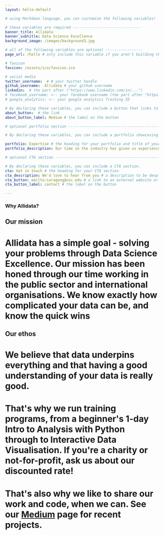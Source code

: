 ```yaml
---
layout: hello-default

# using Markdown language, you can customize the following variables!

# these variables are required -------------------------------
banner_title: Allidata
banner_subtitle: Data Science Excellence
background_image: /images/background3.jpg

# all of the following variables are optional -----------------
page_url: /hello # only include this variable if you aren't building the page to your primary domain 

# favicon
favicon: /assets/ico/favicon.ico

# social media
twitter_username:  # # your twitter handle
github_username:  Allidata # your github username
linkedin:  # the part after ("https://www.linkedin.com/in/...")
# facebook_username: <-- your facebook username (the part after "https://www.facebook.com/...")
# google_analytics: <-- your google analytics Tracking ID

# By declaring these variables, you can include a button that links to an external website or to media.
about_button:  # the link
about_button_label: Medium # the label on the button

# optional portfolio section ------------------------------------------

# By declaring these variables, you can include a portfolio showcasing your work and organize your portfolio's items into a custom layout, all without adding any CSS. In addition, you must 1) create an HTML file in the_includes folder for each project with the text you'd like to display, and 2) create a YAML file in the _data folder describing the order in which each project should be shown and categorized. See `/includes/example.html` and `/_data/work.yml` for examples.

portfolio: Expertise # the heading for your portfolio and title of your YAML file
portfolio_description: Our time in the industry has given us experience across the data realm - here are some of our highlights. # a description to be desplayed below the heading and above the content

# optional CTA section --------------------------------------------------

# By declaring these variables, you can include a CTA section.
cta: Get in touch # the heading for your CTA section
cta_description: We'd love to hear from you # a description to be desplayed below the heading and above the content
cta_button: mailto:saragong@usc.edu # a link to an external website or to media
cta_button_label: contact # the label on the button

---			
```

[//]: # (write a bit about yourself here)
### Why **Allidata**?  

## Our mission
# **Allidata** has a simple goal - solving your problems through Data Science Excellence. Our mission has been honed through our time working in the public sector and international organisations. We know exactly how complicated your data can be, and know the quick wins

## Our ethos
# We believe that data underpins everything and that having a good understanding of your data is really good.

# That's why we run training programs, from a beginner's 1-day Intro to Analysis with Python through to Interactive Data Visualisation. If you're a charity or not-for-profit, ask us about our discounted rate!

# That's also why we like to share our work and code, when we can. See our [Medium]() page for recent projects. 


